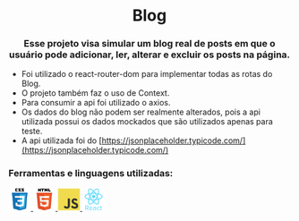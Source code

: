 <h1 align="center">Blog</h1>
<h3 align="center">Esse projeto visa simular um blog real de posts em que o usuário pode adicionar, ler, alterar e excluir os posts na página.</h3>

- Foi utilizado o react-router-dom para implementar todas as rotas do Blog.
- O projeto também faz o uso de Context.
- Para consumir a api foi utilizado o axios.
- Os dados do blog não podem ser realmente alterados, pois a api utilizada possui os dados mockados que são utilizados apenas para teste.
- A api utilizada foi do [https://jsonplaceholder.typicode.com/](https://jsonplaceholder.typicode.com/)
  
</p>
<h3 align="left">Ferramentas e linguagens utilizadas:</h3>
<p align="left"> <a href="https://www.w3schools.com/css/" target="_blank" rel="noreferrer"> <img src="https://raw.githubusercontent.com/devicons/devicon/master/icons/css3/css3-original-wordmark.svg" alt="css3" width="40" height="40"/> </a> <a href="https://www.w3.org/html/" target="_blank" rel="noreferrer"> <img src="https://raw.githubusercontent.com/devicons/devicon/master/icons/html5/html5-original-wordmark.svg" alt="html5" width="40" height="40"/> </a> <a href="https://developer.mozilla.org/en-US/docs/Web/JavaScript" target="_blank" rel="noreferrer"> <img src="https://raw.githubusercontent.com/devicons/devicon/master/icons/javascript/javascript-original.svg" alt="javascript" width="40" height="40"/> </a> <a href="https://reactjs.org/" target="_blank" rel="noreferrer"> <img src="https://raw.githubusercontent.com/devicons/devicon/master/icons/react/react-original-wordmark.svg" alt="react" width="40" height="40"/> </a> </p>
